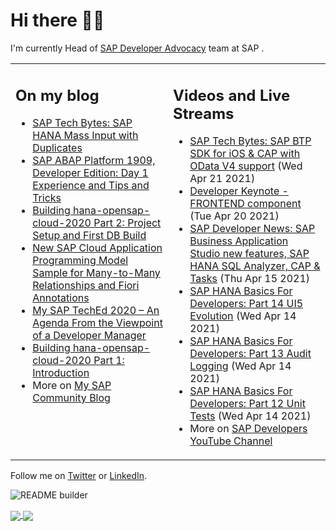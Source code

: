 
# Hi there 👋🏼

I'm currently Head of [SAP Developer Advocacy](https://developers.sap.com/) team at SAP .

<table><tr><td valign="top" width="50%">
 
## On my blog
- [SAP Tech Bytes: SAP HANA Mass Input with Duplicates](https://blogs.sap.com/?p=1300544) 
- [SAP ABAP Platform 1909, Developer Edition: Day 1 Experience and Tips and Tricks](https://blogs.sap.com/?p=1278655) 
- [Building hana-opensap-cloud-2020 Part 2: Project Setup and First DB Build](https://blogs.sap.com/?p=1258763) 
- [New SAP Cloud Application Programming Model Sample for Many-to-Many Relationships and Fiori Annotations](https://blogs.sap.com/?p=1244336) 
- [My SAP TechEd 2020 – An Agenda From the Viewpoint of a Developer Manager](https://blogs.sap.com/2020/11/13/my-sap-teched-2020-an-agenda-from-the-viewpoint-of-a-developer-manager/) 
- [Building hana-opensap-cloud-2020 Part 1: Introduction](https://blogs.sap.com/?p=1219900) 
- More on [My SAP Community Blog](https://people.sap.com/thomas.jung#content:blogposts)
</td>
  
<td valign="top" width="50%">
  
## Videos and Live Streams
- [SAP Tech Bytes: SAP BTP SDK for iOS & CAP with OData V4 support](https://www.youtube.com/watch?v=VLHNgeAw8Zg) (Wed Apr 21 2021)
- [Developer Keynote - FRONTEND component](https://www.youtube.com/watch?v=dmazQE90qLs) (Tue Apr 20 2021)
- [SAP Developer News: SAP Business Application Studio new features, SAP HANA SQL Analyzer, CAP & Tasks](https://www.youtube.com/watch?v=f10XuZ6a5_I) (Thu Apr 15 2021)
- [SAP HANA Basics For Developers: Part 14 UI5 Evolution](https://www.youtube.com/watch?v=jO7gj6rw-Bk) (Wed Apr 14 2021)
- [SAP HANA Basics For Developers: Part 13 Audit Logging](https://www.youtube.com/watch?v=qxKlBzpw_3g) (Wed Apr 14 2021)
- [SAP HANA Basics For Developers: Part 12 Unit Tests](https://www.youtube.com/watch?v=q20ePqQE350) (Wed Apr 14 2021)
- More on [SAP Developers YouTube Channel](https://www.youtube.com/channel/UCNfmelKDrvRmjYwSi9yvrMg)
</td></tr></table>

Follow me on [Twitter](https://twitter.com/thomas_jung) or [LinkedIn](https://www.linkedin.com/in/thomasjungsap/).

![README builder](https://github.com/jung-thomas/jung-thomas/workflows/README%20builder/badge.svg)

<a href="https://github.com/anuraghazra/github-readme-stats">
  <img align="center" src="https://github-readme-stats.vercel.app/api?username=jung-thomas&count_private=true&show_icons=true&theme=dark" />
</a>
<a href="https://github.com/anuraghazra/github-readme-stats">
  <img align="center" src="https://github-readme-stats.vercel.app/api/top-langs/?username=jung-thomas&show_icons=true&theme=dark" />
</a>

